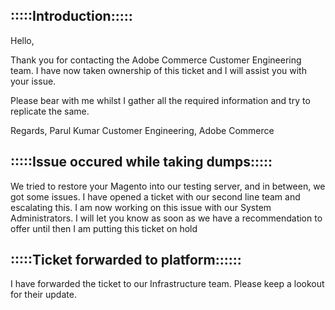 ## :::::Introduction:::::

Hello,

Thank you for contacting the Adobe Commerce Customer Engineering team. I have now taken ownership of this ticket and I will assist you with your issue.

Please bear with me whilst I gather all the required information and try to replicate the same.

Regards,
Parul Kumar
Customer Engineering, Adobe Commerce

## :::::Issue occured while taking dumps:::::

We tried to restore your Magento into our testing server, and in between, we got some issues. I have opened a ticket with our second line team and escalating this. I am now working on this issue with our System Administrators. I will let you know as soon as we have a recommendation to offer until then I am putting this ticket on hold

## :::::Ticket forwarded to platform::::::

I have forwarded the ticket to our Infrastructure team.
Please keep a lookout for their update.
